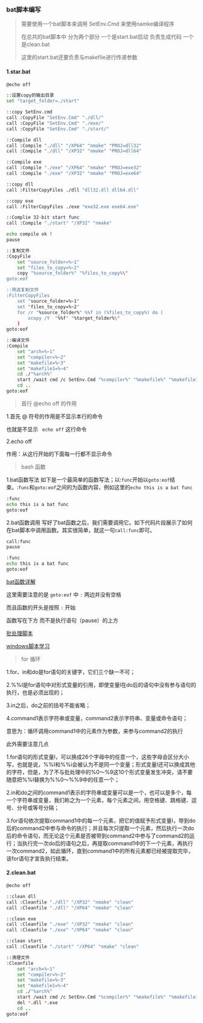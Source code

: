 ### bat脚本编写

> 需要使用一个bat脚本来调用 SetEnv.Cmd 来使用namke编译程序 
>
> 在总共的bat脚本中  分为两个部分  一个是start.bat启动 负责生成代码 一个是clean.bat
>
> 这里的start.bat还要负责与makefile进行传递参数



#### 1.star.bat

```bash
@echo off

::设置copy的输出目录
set "target_folder=./start"

::copy SetEnv.cmd
call :CopyFile "SetEnv.Cmd" "./dll/"
call :CopyFile "SetEnv.Cmd" "./exe/"
call :CopyFile "SetEnv.Cmd" "./start/"

::Compile dll
call :Compile "./dll" "/XP64" "nmake" "PROJ=dll32"
call :Compile "./dll" "/XP32" "nmake" "PROJ=dll64"

::Compile exe
call :Compile "./exe" "/XP64" "nmake" "PROJ=exe32"
call :Compile "./exe" "/XP32" "nmake" "PROJ=exe64"

::copy dll
call :FilterCopyFiles ./dll "dll32.dll dll64.dll"

::copy exe
call :FilterCopyFiles ./exe "exe32.exe exe64.exe"

::Complie 32-bit start func
call :Compile "./start" "/XP32" "nmake"

echo compile ok !
pause

::复制文件
:CopyFile
	set "source_folder=%~1"
	set "files_to_copy=%~2"
	copy "%source_folder%" "%files_to_copy%\"
goto:eof

::筛选复制文件
:FilterCopyFiles
	set "source_folder=%~1"
	set "files_to_copy=%~2"
	for /r "%source_folder%" %%f in (%files_to_copy%) do (
		xcopy /Y  "%%f" "%target_folder%\"
	)
goto:eof

::编译文件
:Compile
	set "arch=%~1"
	set "compiler=%~2"
	set "makefile=%~3"
	set "makefile1=%~4"
	cd ./"%arch%"
	start /wait cmd /c SetEnv.Cmd "%compiler%" "%makefile%" "%makefile1%"
	cd ..
goto:eof
```

>首行 @echo off 的作用

1.首先 @ 符号的作用是不显示本行的命令

也就是不显示  ` echo off`  这行命令

2.echo off

作用：从这行开始的下面每一行都不显示命令

> bash 函数

1.bat函数写法
如下是一个最简单的函数写法；以:`func`开始以`goto:eof`结束。:`func`和`goto:eof`之间的为函数内容，例如这里的`echo this is a bat func`

```bash
:func
echo this is a bat func
goto:eof
```

2.bat函数调用
写好了bat函数之后，我们需要调用它。如下代码片段展示了如何在bat脚本中调用函数。其实很简单，就这一句`call:func`即可。

```bash
call:func
pause

:func
echo this is a bat func
goto:eof
```

[bat函数详解](https://blog.csdn.net/peng_cao/article/details/73999076)

这里需要注意的是  `goto:eof` 中 `:`  两边并没有空格

而且函数的开头是按照 `:` 开始

函数写在下方 而不是执行语句（pause）的上方

[批处理脚本](https://blog.csdn.net/qq_15855921/article/details/126991577)

[windows脚本学习](https://blog.csdn.net/qq_26226375/article/details/122882619)

> for 循环

1.for、in和do是for语句的关键字，它们三个缺一不可；

2.%%I是for语句中对形式变量的引用，即使变量l在do后的语句中没有参与语句的执行，也是必须出现的；

3.in之后，do之前的括号不能省略；

4.command1表示字符串或变量，command2表示字符串、变量或命令语句；

意思为：循环调用command1中的元素作为参数，来参与command2的执行

此外需要注意几点

1.for语句的形式变量I，可以换成26个字母中的任意一个，这些字母会区分大小写，也就是说，%%I和%%i会被认为不是同一个变量；形式变量I还可以换成其他的字符，但是，为了不与批处理中的%0～%9这10个形式变量发生冲突，请不要随意把%%I替换为%%0～%%9中的任意一个；

2.in和do之间的command1表示的字符串或变量可以是一个，也可以是多个，每一个字符串或变量，我们称之为一个元素，每个元素之间，用空格键、跳格键、逗号、分号或等号分隔；

3.for语句依次提取command1中的每一个元素，把它的值赋予形式变量I，带到do后的command2中参与命令的执行；并且每次只提取一个元素，然后执行一次do后的命令语句，而无论这个元素是否被带到command2中参与了command2的运行；当执行完一次do后的语句之后，再提取command1中的下一个元素，再执行一次command2，如此循环，直到command1中的所有元素都已经被提取完毕，该for语句才宣告执行结束。



#### 2.clean.bat

```bash
@echo off

::clean dll
call :Cleanfile "./dll" "/XP32" "nmake" "clean"
call :Cleanfile "./dll" "/XP64" "nmake" "clean"

::clean exe
call :Cleanfile "./exe" "/XP32" "nmake" "clean"
call :Cleanfile "./exe" "/XP64" "nmake" "clean"

::clean start
call :Cleanfile "./start" "/XP64" "nmake" "clean"

::清理文件
:Cleanfile
	set "arch=%~1"
	set "compiler=%~2"
	set "makefile=%~3"
	set "makefile1=%~4"
	cd ./"%arch%"
	start /wait cmd /c SetEnv.Cmd "%compiler%" "%makefile%" "%makefile1%"
	del *.dll *.exe
	cd ..
goto:eof
```




